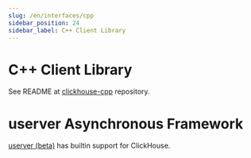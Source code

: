```yaml
---
slug: /en/interfaces/cpp
sidebar_position: 24
sidebar_label: C++ Client Library
---
```


# C++ Client Library

See README at [clickhouse-cpp](https://github.com/ClickHouse/clickhouse-cpp) repository.

# userver Asynchronous Framework

[userver (beta)](https://github.com/userver-framework/userver) has builtin support for ClickHouse.
